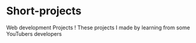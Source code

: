 # Short-projects
Web development  Projects !
These projects I made by learning from some YouTubers developers
